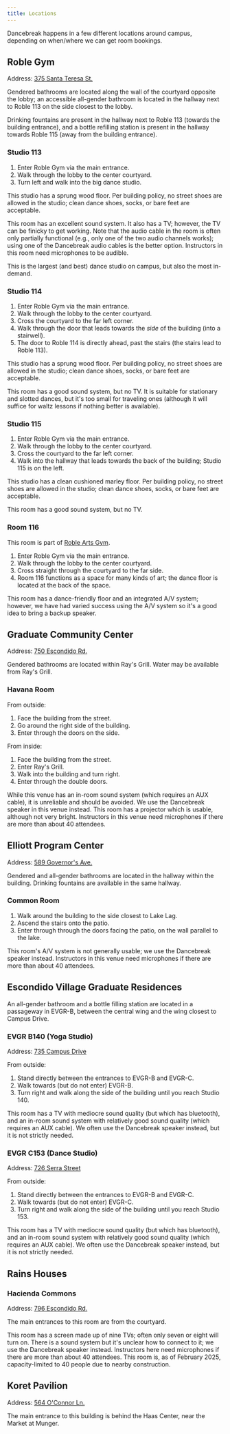 ```yaml
---
title: Locations
---
```


Dancebreak happens in a few different locations around campus, depending on
when/where we can get room bookings.

## Roble Gym

Address: [375 Santa Teresa St.](https://maps.app.goo.gl/ZBMV5zSnVvFHrEfA6)

Gendered bathrooms are located along the wall of the courtyard opposite the
lobby; an accessible all-gender bathroom is located in the hallway next to
Roble 113 on the side closest to the lobby.

Drinking fountains are present in the hallway next to Roble 113 (towards the
building entrance), and a bottle refilling station is present in the hallway
towards Roble 115 (away from the building entrance).

### Studio 113

1. Enter Roble Gym via the main entrance.
2. Walk through the lobby to the center courtyard.
3. Turn left and walk into the big dance studio.

This studio has a sprung wood floor.  Per building policy, no street shoes are
allowed in the studio; clean dance shoes, socks, or bare feet are acceptable.

This room has an excellent sound system.  It also has a TV; however, the TV can
be finicky to get working.  Note that the audio cable in the room is often only
partially functional (e.g., only one of the two audio channels works); using
one of the Dancebreak audio cables is the better option.  Instructors in this
room need microphones to be audible.

This is the largest (and best) dance studio on campus, but also the most
in-demand.

### Studio 114

1. Enter Roble Gym via the main entrance.
2. Walk through the lobby to the center courtyard.
3. Cross the courtyard to the far left corner.
4. Walk through the door that leads towards the _side_ of the building (into a
   stairwell).
5. The door to Roble 114 is directly ahead, past the stairs (the stairs lead to
   Roble 113).

This studio has a sprung wood floor.  Per building policy, no street shoes are
allowed in the studio; clean dance shoes, socks, or bare feet are acceptable.

This room has a good sound system, but no TV.  It is suitable for stationary
and slotted dances, but it's too small for traveling ones (although it will
suffice for waltz lessons if nothing better is available).

### Studio 115

1. Enter Roble Gym via the main entrance.
2. Walk through the lobby to the center courtyard.
3. Cross the courtyard to the far left corner.
4. Walk into the hallway that leads towards the back of the building; Studio
   115 is on the left.

This studio has a clean cushioned marley floor.  Per building policy, no street
shoes are allowed in the studio; clean dance shoes, socks, or bare feet are
acceptable.

This room has a good sound system, but no TV.

### Room 116

This room is part of [Roble Arts Gym](https://arts.stanford.edu/office-of-the-vice-president-for-the-arts/roble-arts-gym/roble-arts-gym-reservable-spaces/).

1. Enter Roble Gym via the main entrance.
2. Walk through the lobby to the center courtyard.
3. Cross straight through the courtyard to the far side.
4. Room 116 functions as a space for many kinds of art; the dance floor is
   located at the back of the space.

This room has a dance-friendly floor and an integrated A/V system; however, we
have had varied success using the A/V system so it's a good idea to bring a
backup speaker.

## Graduate Community Center

Address: [750 Escondido Rd.](https://maps.app.goo.gl/nyGgDy75Ww5Njmt49)

Gendered bathrooms are located within Ray's Grill.  Water may be available from
Ray's Grill.

### Havana Room

From outside:

1. Face the building from the street.
2. Go around the right side of the building.
3. Enter through the doors on the side.

From inside:

1. Face the building from the street.
2. Enter Ray's Grill.
3. Walk into the building and turn right.
4. Enter through the double doors.

While this venue has an in-room sound system (which requires an AUX cable), it
is unreliable and should be avoided.  We use the Dancebreak speaker in this
venue instead.  This room has a projector which is usable, although not very
bright. Instructors in this venue need microphones if there are more than about
40 attendees.

## Elliott Program Center

Address: [589 Governor's Ave.](https://maps.app.goo.gl/CaveBzf8iHpvb1Dd9)

Gendered and all-gender bathrooms are located in the hallway within the
building.  Drinking fountains are available in the same hallway.

### Common Room

1. Walk around the building to the side closest to Lake Lag.
2. Ascend the stairs onto the patio.
3. Enter through through the doors facing the patio, on the wall parallel to
   the lake.

This room's A/V system is not generally usable; we use the Dancebreak speaker
instead.  Instructors in this venue need microphones if there are more than
about 40 attendees.

## Escondido Village Graduate Residences

An all-gender bathroom and a bottle filling station are located in a passageway
in EVGR-B, between the central wing and the wing closest to Campus Drive.

### EVGR B140 (Yoga Studio)

Address: [735 Campus Drive](https://maps.app.goo.gl/Rp9UGhWUG9SeqBeA6)

From outside:
1. Stand directly between the entrances to EVGR-B and EVGR-C.
2. Walk towards (but do not enter) EVGR-B.
3. Turn right and walk along the side of the building until you reach Studio 140.

This room has a TV with mediocre sound quality (but which has bluetooth), and
an in-room sound system with relatively good sound quality (which requires an
AUX cable).  We often use the Dancebreak speaker instead, but it is not strictly needed.

### EVGR C153 (Dance Studio)

Address: [726 Serra Street](https://maps.app.goo.gl/RHx4Eo6RQwdQxepbA)

From outside:
1. Stand directly between the entrances to EVGR-B and EVGR-C.
2. Walk towards (but do not enter) EVGR-C.
3. Turn right and walk along the side of the building until you reach Studio 153.

This room has a TV with mediocre sound quality (but which has bluetooth), and
an in-room sound system with relatively good sound quality (which requires an
AUX cable).  We often use the Dancebreak speaker instead, but it is not
strictly needed.

## Rains Houses

### Hacienda Commons

Address: [796 Escondido Rd.](https://maps.app.goo.gl/R5nvePgB2JsrQTzM8)

The main entrances to this room are from the courtyard.

This room has a screen made up of nine TVs; often only seven or eight will turn
on.  There is a sound system but it's unclear how to connect to it; we use the
Dancebreak speaker instead.  Instructors here need microphones if there are
more than about 40 attendees.  This room is, as of February 2025,
capacity-limited to 40 people due to nearby construction.

## Koret Pavilion

Address: [564 O'Connor Ln.](https://campus-map.stanford.edu/?id=02-950)

The main entrance to this building is behind the Haas Center, near the Market
at Munger.
